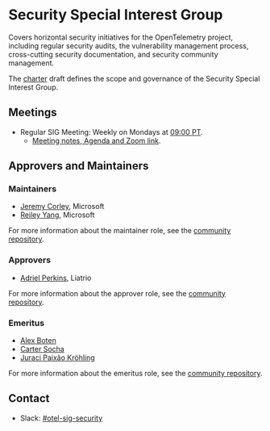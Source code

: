 # Security Special Interest Group

Covers horizontal security initiatives for the OpenTelemetry project, including
regular security audits, the vulnerability management process, cross-cutting
security documentation, and security community management.

The [charter](./sig-security-charter.md) draft defines the scope and governance
of the Security Special Interest Group.

## Meetings

- Regular SIG Meeting: Weekly on Mondays at [09:00
PT](https://dateful.com/convert/pst-pdt-pacific-time?t=0900).
  - [Meeting notes, Agenda and Zoom
  link](https://docs.google.com/document/d/1P2xejC7lEkOV_Z-8E0oZPXLK5HOnUPNuRqKP0ZQ5fpg).

## Approvers and Maintainers

### Maintainers

- [Jeremy Corley](https://github.com/ms-jcorley), Microsoft
- [Reiley Yang](https://github.com/reyang), Microsoft

For more information about the maintainer role, see the [community repository](https://github.com/open-telemetry/community/blob/main/community-membership.md#maintainer).

### Approvers

- [Adriel Perkins](https://github.com/adrielp), Liatrio

For more information about the approver role, see the [community repository](https://github.com/open-telemetry/community/blob/main/community-membership.md#approver).

### Emeritus

- [Alex Boten](https://github.com/codeboten)
- [Carter Socha](https://github.com/cartersocha)
- [Juraci Paix&#xE3;o Kr&#xF6;hling](https://github.com/jpkrohling)

For more information about the emeritus role, see the [community repository](https://github.com/open-telemetry/community/blob/main/guides/contributor/membership.md#emeritus-maintainerapprovertriager).

## Contact

- Slack:
  [#otel-sig-security](https://cloud-native.slack.com/archives/C05A85QC281)

